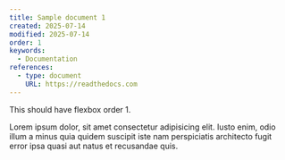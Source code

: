 ```yaml
---
title: Sample document 1
created: 2025-07-14
modified: 2025-07-14
order: 1
keywords:
  - Documentation
references:
  - type: document
    URL: https://readthedocs.com
---
```


This should have flexbox order 1.

Lorem ipsum dolor, sit amet consectetur adipisicing elit. Iusto enim, odio illum a minus quia quidem suscipit iste nam perspiciatis architecto fugit error ipsa quasi aut natus et recusandae quis.
